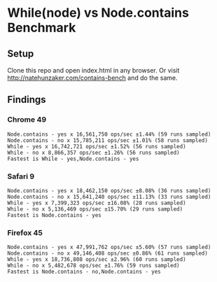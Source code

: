 # While(node) vs Node.contains Benchmark

## Setup

Clone this repo and open index.html in any browser. Or visit
http://natehunzaker.com/contains-bench and do the same.

## Findings

### Chrome 49

```
Node.contains - yes x 16,561,750 ops/sec ±1.44% (59 runs sampled)
Node.contains - no x 15,785,211 ops/sec ±1.01% (58 runs sampled)
While - yes x 16,742,721 ops/sec ±1.52% (56 runs sampled)
While - no x 8,866,357 ops/sec ±1.26% (56 runs sampled)
Fastest is While - yes,Node.contains - yes
```

### Safari 9

```
Node.contains - yes x 18,462,150 ops/sec ±8.08% (36 runs sampled)
Node.contains - no x 15,641,240 ops/sec ±11.13% (33 runs sampled)
While - yes x 7,399,323 ops/sec ±16.08% (28 runs sampled)
While - no x 5,136,469 ops/sec ±15.70% (29 runs sampled)
Fastest is Node.contains - yes
```

### Firefox 45

```
Node.contains - yes x 47,991,762 ops/sec ±5.60% (57 runs sampled)
Node.contains - no x 49,146,408 ops/sec ±0.86% (61 runs sampled)
While - yes x 18,736,808 ops/sec ±2.96% (60 runs sampled)
While - no x 5,482,678 ops/sec ±1.76% (59 runs sampled)
Fastest is Node.contains - no,Node.contains - yes
```
